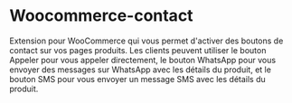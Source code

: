 # Woocommerce-contact
Extension pour WooCommerce qui vous permet d'activer des boutons de contact sur vos pages produits. Les clients peuvent utiliser le bouton Appeler pour vous appeler directement, le bouton WhatsApp pour vous envoyer des messages sur WhatsApp avec les détails du produit, et le bouton SMS pour vous envoyer un message SMS avec les détails du produit.
